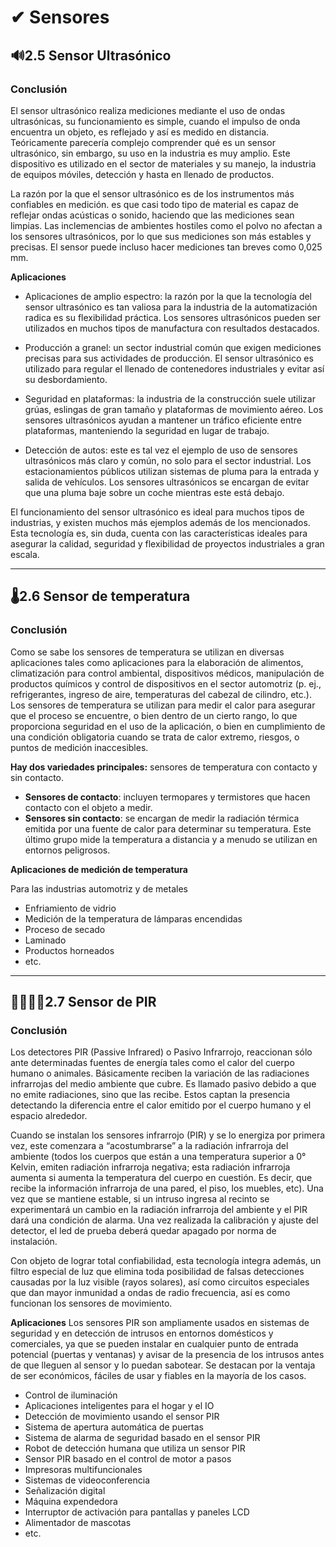 # ✔ Sensores   

## 🔊2.5 Sensor Ultrasónico
### Conclusión

El sensor ultrasónico realiza mediciones mediante el uso de ondas ultrasónicas, su funcionamiento es simple, cuando el impulso de onda encuentra un objeto, es reflejado y así es medido en distancia. Teóricamente parecería complejo comprender qué es un sensor ultrasónico, sin embargo, su uso en la industria es muy amplio. Este dispositivo es utilizado en el sector de materiales y su manejo, la industria de equipos móviles, detección y hasta en llenado de productos.

La razón por la que el sensor ultrasónico es de los instrumentos más confiables en medición. es que casi todo tipo de material es capaz de reflejar ondas acústicas o sonido, haciendo que las mediciones sean limpias. Las inclemencias de ambientes hostiles como el polvo no afectan a los sensores ultrasónicos, por lo que sus mediciones son más estables y precisas. El sensor puede incluso hacer mediciones tan breves como 0,025 mm.

**Aplicaciones**
- Aplicaciones de amplio espectro: la razón por la que la tecnología del sensor ultrasónico es tan valiosa para la industria de la automatización radica es su flexibilidad práctica. Los sensores ultrasónicos pueden ser utilizados en muchos tipos de manufactura con resultados destacados.

- Producción a granel: un sector industrial común que exigen mediciones precisas para sus actividades de producción. El sensor ultrasónico es utilizado para regular el llenado de contenedores industriales y evitar así su desbordamiento.

- Seguridad en plataformas: la industria de la construcción suele utilizar grúas, eslingas de gran tamaño y plataformas de movimiento aéreo. Los sensores ultrasónicos ayudan a mantener un tráfico eficiente entre plataformas, manteniendo la seguridad en lugar de trabajo.

- Detección de autos: este es tal vez el ejemplo de uso de sensores ultrasónicos más claro y común, no solo para el sector industrial. Los estacionamientos públicos utilizan sistemas de pluma para la entrada y salida de vehículos. Los sensores ultrasónicos se encargan de evitar que una pluma baje sobre un coche mientras este está debajo.

El funcionamiento del sensor ultrasónico es ideal para muchos tipos de industrias, y existen muchos más ejemplos además de los mencionados. Esta tecnología es, sin duda, cuenta con las características ideales para asegurar la calidad, seguridad y flexibilidad de proyectos industriales a gran escala.

-----

##  🌡2.6 Sensor de temperatura
### Conclusión

 Como se sabe los sensores de temperatura se utilizan en diversas aplicaciones tales como aplicaciones para la elaboración de alimentos, climatización para control ambiental, dispositivos médicos, manipulación de productos químicos y control de dispositivos en el sector automotriz (p. ej., refrigerantes, ingreso de aire, temperaturas del cabezal de cilindro, etc.). Los sensores de temperatura se utilizan para medir el calor para asegurar que el proceso se encuentre, o bien dentro de un cierto rango, lo que proporciona seguridad en el uso de la aplicación, o bien en cumplimiento de una condición obligatoria cuando se trata de calor extremo, riesgos, o puntos de medición inaccesibles. 

**Hay dos variedades principales:** 
sensores de temperatura con contacto y sin contacto. 
- **Sensores de contacto**: incluyen termopares y termistores que hacen contacto con el objeto a medir.
- **Sensores sin contacto**: se encargan de medir la radiación térmica emitida por una fuente de calor para determinar su temperatura. Este último grupo mide la temperatura a distancia y a menudo se utilizan en entornos peligrosos. 

**Aplicaciones de medición de temperatura**

Para las industrias automotriz y de metales
- Enfriamiento de vidrio
- Medición de la temperatura de lámparas encendidas
- Proceso de secado
- Laminado
- Productos horneados
- etc.

----

## 🧍🏻‍♀️🐶2.7 Sensor de PIR
### Conclusión
Los detectores PIR (Passive Infrared) o Pasivo Infrarrojo, reaccionan sólo ante determinadas fuentes de energía tales como el calor del cuerpo humano o animales. Básicamente reciben la variación de las radiaciones infrarrojas del medio ambiente que cubre. Es llamado pasivo debido a que no emite radiaciones, sino que las recibe. Estos captan la presencia detectando la diferencia entre el calor emitido por el cuerpo humano y el espacio alrededor.

Cuando se instalan los sensores infrarrojo (PIR) y se lo energiza por primera vez, este comenzara a “acostumbrarse” a la radiación infrarroja del ambiente (todos los cuerpos que están a una temperatura superior a 0° Kelvin, emiten radiación infrarroja negativa; esta radiación infrarroja aumenta si aumenta la temperatura del cuerpo en cuestión. Es decir, que recibe la información infrarroja de una pared, el piso, los muebles, etc). Una vez que se mantiene estable, si un intruso ingresa al recinto se experimentará un cambio en la radiación infrarroja del ambiente y el PIR dará una condición de alarma. Una vez realizada la calibración y ajuste del detector, el led de prueba deberá quedar apagado por norma de instalación.

Con objeto de lograr total confiabilidad, esta tecnología integra además, un filtro especial de luz que elimina toda posibilidad de falsas detecciones causadas por la luz visible (rayos solares), así como circuitos especiales que dan mayor inmunidad a ondas de radio frecuencia, así es como funcionan los sensores de movimiento.

**Aplicaciones**
Los sensores PIR son ampliamente usados en sistemas de seguridad y en detección de intrusos en entornos domésticos y comerciales, ya que se pueden instalar en cualquier punto de entrada potencial (puertas y ventanas) y avisar de la presencia de los intrusos antes de que lleguen al sensor y lo puedan sabotear. Se destacan por la ventaja de ser económicos, fáciles de usar y fiables en la mayoría de los casos. 

- Control de iluminación
- Aplicaciones inteligentes para el hogar y el IO
- Detección de movimiento usando el sensor PIR
- Sistema de apertura automática de puertas
- Sistema de alarma de seguridad basado en el sensor PIR
- Robot de detección humana que utiliza un sensor PIR
- Sensor PIR basado en el control de motor a pasos
- Impresoras multifuncionales
- Sistemas de videoconferencia
- Señalización digital
- Máquina expendedora
- Interruptor de activación para pantallas y paneles LCD
- Alimentador de mascotas
- etc.
